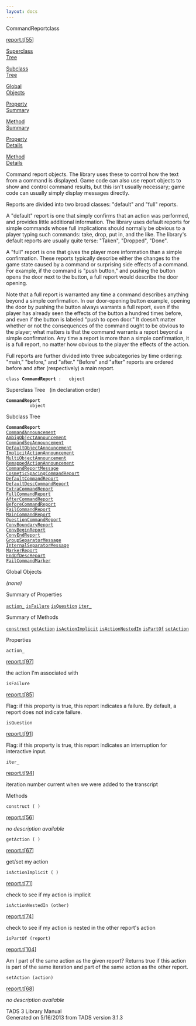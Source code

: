 ```yaml
---
layout: docs
---
```

<span class="title">CommandReport</span><span class="type">class</span>

[report.t](../file/report.t.html)\[[55](../source/report.t.html#55)\]

[Superclass  
Tree](#_SuperClassTree_)

[Subclass  
Tree](#_SubClassTree_)

[Global  
Objects](#_ObjectSummary_)

[Property  
Summary](#_PropSummary_)

[Method  
Summary](#_MethodSummary_)

[Property  
Details](#_Properties_)

[Method  
Details](#_Methods_)



Command report objects. The library uses these to control how the text
from a command is displayed. Game code can also use report objects to
show and control command results, but this isn't usually necessary; game
code can usually simply display messages directly.

Reports are divided into two broad classes: "default" and "full"
reports.

A "default" report is one that simply confirms that an action was
performed, and provides little additional information. The library uses
default reports for simple commands whose full implications should
normally be obvious to a player typing such commands: take, drop, put
in, and the like. The library's default reports are usually quite terse:
"Taken", "Dropped", "Done".

A "full" report is one that gives the player more information than a
simple confirmation. These reports typically describe either the changes
to the game state caused by a command or surprising side effects of a
command. For example, if the command is "push button," and pushing the
button opens the door next to the button, a full report would describe
the door opening.

Note that a full report is warranted any time a command describes
anything beyond a simple confirmation. In our door-opening button
example, opening the door by pushing the button always warrants a full
report, even if the player has already seen the effects of the button a
hundred times before, and even if the button is labeled "push to open
door." It doesn't matter whether or not the consequences of the command
ought to be obvious to the player; what matters is that the command
warrants a report beyond a simple confirmation. Any time a report is
more than a simple confirmation, it is a full report, no matter how
obvious to the player the effects of the action.

Full reports are further divided into three subcategories by time
ordering: "main," "before," and "after." "Before" and "after" reports
are ordered before and after (respectively) a main report.

`class `**`CommandReport`**` :   object`



<span id="_SuperClassTree_"></span>



<span class="hdln">Superclass Tree</span>   (in declaration order)



**`CommandReport`**  
`         object`  
<span id="_SubClassTree_"></span>



<span class="hdln">Subclass Tree</span>  



**`CommandReport`**  
[`CommandAnnouncement`](../object/CommandAnnouncement.html)  
[`AmbigObjectAnnouncement`](../object/AmbigObjectAnnouncement.html)  
[`CommandSepAnnouncement`](../object/CommandSepAnnouncement.html)  
[`DefaultObjectAnnouncement`](../object/DefaultObjectAnnouncement.html)  
[`ImplicitActionAnnouncement`](../object/ImplicitActionAnnouncement.html)  
[`MultiObjectAnnouncement`](../object/MultiObjectAnnouncement.html)  
[`RemappedActionAnnouncement`](../object/RemappedActionAnnouncement.html)  
[`CommandReportMessage`](../object/CommandReportMessage.html)  
[`CosmeticSpacingCommandReport`](../object/CosmeticSpacingCommandReport.html)  
[`DefaultCommandReport`](../object/DefaultCommandReport.html)  
[`DefaultDescCommandReport`](../object/DefaultDescCommandReport.html)  
[`ExtraCommandReport`](../object/ExtraCommandReport.html)  
[`FullCommandReport`](../object/FullCommandReport.html)  
[`AfterCommandReport`](../object/AfterCommandReport.html)  
[`BeforeCommandReport`](../object/BeforeCommandReport.html)  
[`FailCommandReport`](../object/FailCommandReport.html)  
[`MainCommandReport`](../object/MainCommandReport.html)  
[`QuestionCommandReport`](../object/QuestionCommandReport.html)  
[`ConvBoundaryReport`](../object/ConvBoundaryReport.html)  
[`ConvBeginReport`](../object/ConvBeginReport.html)  
[`ConvEndReport`](../object/ConvEndReport.html)  
[`GroupSeparatorMessage`](../object/GroupSeparatorMessage.html)  
[`InternalSeparatorMessage`](../object/InternalSeparatorMessage.html)  
[`MarkerReport`](../object/MarkerReport.html)  
[`EndOfDescReport`](../object/EndOfDescReport.html)  
[`FailCommandMarker`](../object/FailCommandMarker.html)  
<span id="_ObjectSummary_"></span>



<span class="hdln">Global Objects</span>  



*(none)* <span id="_PropSummary_"></span>



<span class="hdln">Summary of Properties</span>  



[`action_`](#action_) [`isFailure`](#isFailure) [`isQuestion`](#isQuestion) [`iter_`](#iter_)

<span id="_MethodSummary_"></span>



<span class="hdln">Summary of Methods</span>  



[`construct`](#construct) [`getAction`](#getAction) [`isActionImplicit`](#isActionImplicit) [`isActionNestedIn`](#isActionNestedIn) [`isPartOf`](#isPartOf) [`setAction`](#setAction)

<span id="_Properties_"></span>



<span class="hdln">Properties</span>  



<span id="action_"></span>

`action_`

[report.t](../file/report.t.html)\[[97](../source/report.t.html#97)\]



the action I'm associated with



<span id="isFailure"></span>

`isFailure`

[report.t](../file/report.t.html)\[[85](../source/report.t.html#85)\]



Flag: if this property is true, this report indicates a failure. By
default, a report does not indicate failure.



<span id="isQuestion"></span>

`isQuestion`

[report.t](../file/report.t.html)\[[91](../source/report.t.html#91)\]



Flag: if this property is true, this report indicates an interruption
for interactive input.



<span id="iter_"></span>

`iter_`

[report.t](../file/report.t.html)\[[94](../source/report.t.html#94)\]



iteration number current when we were added to the transcript



<span id="_Methods_"></span>



<span class="hdln">Methods</span>  



<span id="construct"></span>

`construct ( )`

[report.t](../file/report.t.html)\[[56](../source/report.t.html#56)\]



*no description available*



<span id="getAction"></span>

`getAction ( )`

[report.t](../file/report.t.html)\[[67](../source/report.t.html#67)\]



get/set my action



<span id="isActionImplicit"></span>

`isActionImplicit ( )`

[report.t](../file/report.t.html)\[[71](../source/report.t.html#71)\]



check to see if my action is implicit



<span id="isActionNestedIn"></span>

`isActionNestedIn (other)`

[report.t](../file/report.t.html)\[[74](../source/report.t.html#74)\]



check to see if my action is nested in the other report's action



<span id="isPartOf"></span>

`isPartOf (report)`

[report.t](../file/report.t.html)\[[104](../source/report.t.html#104)\]



Am I part of the same action as the given report? Returns true if this
action is part of the same iteration and part of the same action as the
other report.



<span id="setAction"></span>

`setAction (action)`

[report.t](../file/report.t.html)\[[68](../source/report.t.html#68)\]



*no description available*





TADS 3 Library Manual  
Generated on 5/16/2013 from TADS version 3.1.3



